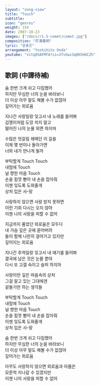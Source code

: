 ```yaml
---
layout: "song-view"
title: "Touch"
subtitle:
icon: "genres"
weight: 154
date: 2007-10-23
images: ["/docs/r1.5-comet/comet.jpg"]
composition: "芹澤廣明"
lyric: "윤홍은"
arrangement: "Yoshihito Onda"
youtube: "vitq85AFMfA?si=37vGwz3q8K5HUCZh"
---
```


## 歌詞 (中譯待補)

숨 한번 크게 쉬고 다짐했어  
하지만 무심한 너의 눈을 바라보니  
더 이상 아무 말도 해볼 수가 없잖아  
깊어가는 외로움  

지나간 사랑일랑 잊고서 내 노래를 들어봐  
겁쟁이처럼 도망 치지 말고  
떨어진 나의 눈물 외면 하지마  

수많은 엇갈림 헤매던 이 길을  
이제 몇 번이나 돌아가면  
너와 내가 만나게 될까  

부탁할게 Touch Touch  
내맘에 Touch  
널 향한 마음 Touch  
손을 힘껏 뻗어 내 손을 잡아줘  
이젠 잊도록 도와줄게  
상처 입은 사-랑  

사랑하지 않으면 사랑 받지 못하면  
이런 기회 다시는 오지 않아  
이젠 나의 사랑을 피할 수 없어  

지금까지 품었던 외로움은 모두다  
내 가슴 깊은 곳에 묻어버려  
둘이 함께 나란히 걸어가고 있지만  
깊어지는 외로움  

지나간 추억일랑 잊고서 내 얘기를 들어봐  
결국에 남은 것은 눈물 뿐야  
다시 또 고갤 숙이고 슬퍼 하지마  

사랑이란 깊은 마음속의 상처  
그걸 알고 있는 그대에겐  
겉돌기만 하는 생각들  

부탁할게 Touch Touch  
내맘에 Touch  
널 향한 마음 Touch  
손을 힘껏 뻗어 내 손을 잡아줘  
이젠 잊도록 도와줄게  
상처 입은 사-랑  

숨 한번 크게 쉬고 다짐했어  
하지만 무심한 너의 눈을 바라보니  
더 이상 아무 말도 해볼 수가 없잖아  
깊어가는 외로움  

아무도 사랑하지 않으면 외로움과 아픔은  
모른척 지나갈 수 있겠지만  
이젠 나의 사랑을 피할 수 없어  
